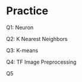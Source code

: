 # Practice  
Q1: Neuron                                          
               
Q2: K Nearest Neighbors        
                        
Q3: K-means                           
         
Q4: TF Image Preprocessing                       
        
Q5       
